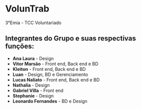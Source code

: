 # VolunTrab
3°Emia - TCC Voluntariado


## Integrantes do Grupo e suas respectivas funções: 

* __Ana Laura__ - Design 
* __Vitor Marsão__ - Front end, Back end e BD 
* __Kleiton__ - Front end, Back end e BD 
* __Luan__ - Design, BD e Gerenciamento
* __Lucas Naliato__ - Front end, Back end e BD 
* __Nathalia__ - Design 
* __Gabriel Villa__ - Front end 
* __Stephanie__ - Design 
* __Leonardo Fernandes__ - BD e Design
